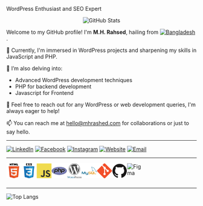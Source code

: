 WordPress Enthusiast and SEO Expert

<p align="center">
  <img src="https://github-readme-stats.vercel.app/api?username=themhrashed&show_icons=true&theme=light" alt="GitHub Stats">
</p>

Welcome to my GitHub profile! I'm <b>M.H. Rahsed</b>, hailing from [![Bangladesh](https://img.shields.io/badge/🇧🇩-Bangladesh-green)](https://en.wikipedia.org/wiki/Bangladesh).

🔭 Currently, I'm immersed in WordPress projects and sharpening my skills in JavaScript and PHP.

🌱 I’m also delving into:
- Advanced WordPress development techniques
- PHP for backend development
- Javascript for Frontend

💬 Feel free to reach out for any WordPress or web development queries, I'm always eager to help!

📫 You can reach me at hello@mhrashed.com for collaborations or just to say hello.

---

[![LinkedIn](https://img.shields.io/badge/-LinkedIn-blue?style=for-the-badge&logo=linkedin)](https://linkedin.com/in/themhrashed/)
[![Facebook](https://img.shields.io/badge/-Facebook-blue?style=for-the-badge&logo=facebook)](https://fb.com/themhrashed/)
[![Instagram](https://img.shields.io/badge/-Instagram-pink?style=for-the-badge&logo=instagram)](https://instagram.com/themhrashed/)
[![Website](https://img.shields.io/badge/🌐-Website-yellow?style=for-the-badge)](https://www.mhrashed.com)
[![Email](https://img.shields.io/badge/-Email-purple?style=for-the-badge&logo=gmail)](mailto:hello@mhrashed.com)

---

[<img align="left" alt="HTML5" width="40px" src="https://raw.githubusercontent.com/devicons/devicon/master/icons/html5/html5-original-wordmark.svg" />](https://www.w3schools.com/html/)
[<img align="left" alt="CSS3" width="40px" src="https://raw.githubusercontent.com/devicons/devicon/master/icons/css3/css3-original-wordmark.svg" />](https://www.w3schools.com/css/)
[<img align="left" alt="JavaScript" width="40px" src="https://raw.githubusercontent.com/devicons/devicon/master/icons/javascript/javascript-original.svg" />](https://developer.mozilla.org/en-US/docs/Web/JavaScript)
[<img align="left" alt="PHP" width="40px" src="https://raw.githubusercontent.com/devicons/devicon/master/icons/php/php-original.svg" />](https://www.php.net)
[<img align="left" alt="WordPress" width="40px" src="https://raw.githubusercontent.com/devicons/devicon/master/icons/wordpress/wordpress-original.svg" />](https://wordpress.com/)
[<img align="left" alt="MySQL" width="40px" src="https://raw.githubusercontent.com/devicons/devicon/master/icons/mysql/mysql-original-wordmark.svg" />](https://www.mysql.com/)
[<img align="left" alt="Git" width="40px" src="https://raw.githubusercontent.com/devicons/devicon/master/icons/git/git-original.svg" />](https://git-scm.com/)
[<img align="left" alt="GitHub" width="40px" src="https://raw.githubusercontent.com/devicons/devicon/master/icons/github/github-original.svg" />](https://github.com/)
[<img align="left" alt="Figma" width="40px" src="https://www.vectorlogo.zone/logos/figma/figma-icon.svg" />](https://www.figma.com/)

<br>
<br>
<br>

---

![Top Langs](https://github-readme-stats.vercel.app/api/top-langs/?username=themhrashed&layout=compact)
